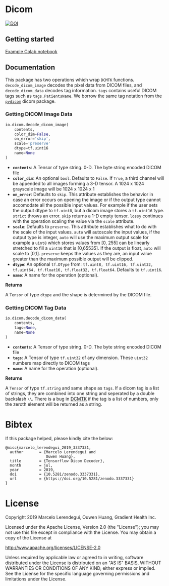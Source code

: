 # Dicom
[![DOI](https://zenodo.org/badge/DOI/10.5281/zenodo.3337331.svg)](https://doi.org/10.5281/zenodo.3337331)

## Getting started
[Example Colab notebook](https://colab.research.google.com/drive/1MdjXN3XkYs_mSyVtdRK7zaCbzkjGub_B)

## Documentation
This package has two operations which wrap `DCMTK` functions. `decode_dicom_image` decodes the pixel data from DICOM files, and `decode_dicom_data` decodes tag information. `tags` contains useful DICOM tags such as `tags.PatientsName`. We borrow the same tag notation from the [`pydicom`](https://pydicom.github.io/) dicom package.

### Getting DICOM Image Data
```python
io.dicom.decode_dicom_image(
    contents,
    color_dim=False,
    on_error='skip',
    scale='preserve'
    dtype=tf.uint16
    name=None
)
```

 - **`contents`**: A Tensor of type string. 0-D. The byte string encoded DICOM file
 - **`color_dim`**: An optional `bool`. Defaults to `False`. If `True`, a third channel will be appended to all images forming a 3-D tensor. A 1024 x 1024 grayscale image will be 1024 x 1024 x 1
 - **`on_error`**: Defaults to `skip`. This attribute establishes the behavior in case an error occurs on opening the image or if the output type cannot accomodate all the possible input values. For example if the user sets the output dtype to `tf.uint8`, but a dicom image stores a `tf.uint16` type. `strict` throws an error. `skip` returns a 1-D empty tensor.  `lossy` continues with the operation scaling the value via the `scale` attribute. 
 - **`scale`**:  Defaults to `preserve`. This attribute establishes what to do with the scale of the input values. `auto` will autoscale the input values, if the output type is integer, `auto` will use the maximum output scale for example a `uint8` which stores values from [0, 255] can be linearly stretched to fill a `uint16` that is [0,65535]. If the output is float, `auto` will scale to [0,1]. `preserve` keeps the values as they are, an input value greater than the maximum possible output will be clipped. 
 - **`dtype`**: An optional `tf.DType` from: `tf.uint8, tf.uint16, tf.uint32, tf.uint64, tf.float16, tf.float32, tf.float64`. Defaults to `tf.uint16`. 
 - **`name`**: A name for the operation (optional).
 
 **Returns**

A `Tensor` of type `dtype` and the shape is determined by the DICOM file. 

 ### Getting DICOM Tag Data
 
```python
io.dicom.decode_dicom_data(
    contents,
    tags=None,
    name=None
)
```

 - **`contents`**: A Tensor of type string. 0-D. The byte string encoded DICOM file
 - **`tags`**: A Tensor of type `tf.uint32` of any dimension. These `uint32` numbers map directly to DICOM tags
 - **`name`**: A name for the operation (optional).

**Returns**

A `Tensor` of type `tf.string` and same shape as `tags`.  If a dicom tag is a list of strings, they are combined into one string and seperated by a double backslash `\\`. There is a bug in [DCMTK](https://support.dcmtk.org/docs/) if the tag is a list of numbers, only the zeroth element will be returned as a string.


# Bibtex

If this package helped, please kindly cite the below:

```
@misc{marcelo_lerendegui_2019_3337331,
  author       = {Marcelo Lerendegui and
                  Ouwen Huang},
  title        = {Tensorflow Dicom Decoder},
  month        = jul,
  year         = 2019,
  doi          = {10.5281/zenodo.3337331},
  url          = {https://doi.org/10.5281/zenodo.3337331}
}
```

# License

Copyright 2019 Marcelo Lerendegui, Ouwen Huang, Gradient Health Inc.

Licensed under the Apache License, Version 2.0 (the "License");
you may not use this file except in compliance with the License.
You may obtain a copy of the License at

   http://www.apache.org/licenses/LICENSE-2.0

Unless required by applicable law or agreed to in writing, software
distributed under the License is distributed on an "AS IS" BASIS,
WITHOUT WARRANTIES OR CONDITIONS OF ANY KIND, either express or implied.
See the License for the specific language governing permissions and
limitations under the License.
